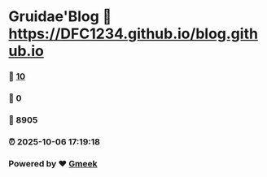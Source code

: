 # Gruidae'Blog :link: https://DFC1234.github.io/blog.github.io 
### :page_facing_up: [10](https://DFC1234.github.io/blog.github.io/tag.html) 
### :speech_balloon: 0 
### :hibiscus: 8905 
### :alarm_clock: 2025-10-06 17:19:18 
### Powered by :heart: [Gmeek](https://github.com/Meekdai/Gmeek)
